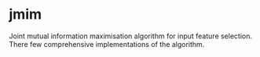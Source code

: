 # jmim
Joint mutual information maximisation algorithm for input feature selection. There few comprehensive implementations of the algorithm.
